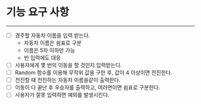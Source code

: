 # 기능 요구 사항

---

- [ ] 경주할 자동차 이름을 입력 받는다.
    - 자동차 이름은 쉼표로 구분
    - 이름은 5자 이하만 가능
    - 빈 입력에도 대응
- [ ] 사용자에게 몇 번의 이동을 할 것인지 입력받는다.
- [ ] Random 함수를 이용해 무작위 값을 구한 후, 값이 4 이상이면 전진한다.
- [ ] 전진할 때 전진하는 자동차 이름을같이 출력한다.
- [ ] 이동이 다 끝난 후 우승자를 출력하고, 여러면이면 쉼표로 구분한다.
- [ ] 사용자가 잘못 입력하면 예외를 발생시킨다.
